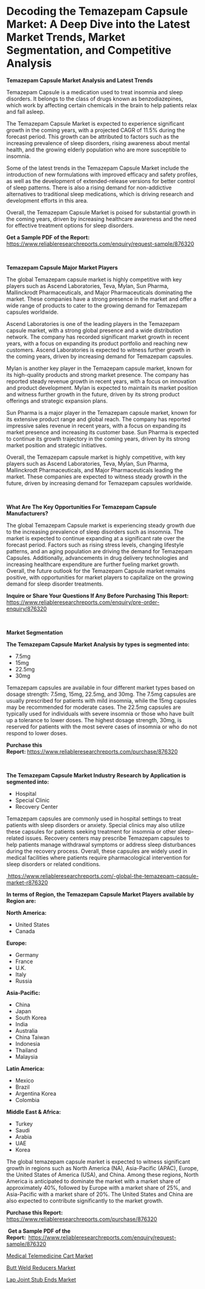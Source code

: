 <p><h1>Decoding the Temazepam Capsule Market: A Deep Dive into the Latest Market Trends, Market Segmentation, and Competitive Analysis</h1></p><p><strong>Temazepam Capsule Market Analysis and Latest Trends</strong></p>
<p><p>Temazepam Capsule is a medication used to treat insomnia and sleep disorders. It belongs to the class of drugs known as benzodiazepines, which work by affecting certain chemicals in the brain to help patients relax and fall asleep.</p><p>The Temazepam Capsule Market is expected to experience significant growth in the coming years, with a projected CAGR of 11.5% during the forecast period. This growth can be attributed to factors such as the increasing prevalence of sleep disorders, rising awareness about mental health, and the growing elderly population who are more susceptible to insomnia.</p><p>Some of the latest trends in the Temazepam Capsule Market include the introduction of new formulations with improved efficacy and safety profiles, as well as the development of extended-release versions for better control of sleep patterns. There is also a rising demand for non-addictive alternatives to traditional sleep medications, which is driving research and development efforts in this area.</p><p>Overall, the Temazepam Capsule Market is poised for substantial growth in the coming years, driven by increasing healthcare awareness and the need for effective treatment options for sleep disorders.</p></p>
<p><strong>Get a Sample PDF of the Report:&nbsp;</strong> <a href="https://www.reliableresearchreports.com/enquiry/request-sample/876320">https://www.reliableresearchreports.com/enquiry/request-sample/876320</a></p>
<p>&nbsp;</p>
<p><strong>Temazepam Capsule Major Market Players</strong></p>
<p><p>The global Temazepam capsule market is highly competitive with key players such as Ascend Laboratories, Teva, Mylan, Sun Pharma, Mallinckrodt Pharmaceuticals, and Major Pharmaceuticals dominating the market. These companies have a strong presence in the market and offer a wide range of products to cater to the growing demand for Temazepam capsules worldwide.</p><p>Ascend Laboratories is one of the leading players in the Temazepam capsule market, with a strong global presence and a wide distribution network. The company has recorded significant market growth in recent years, with a focus on expanding its product portfolio and reaching new customers. Ascend Laboratories is expected to witness further growth in the coming years, driven by increasing demand for Temazepam capsules.</p><p>Mylan is another key player in the Temazepam capsule market, known for its high-quality products and strong market presence. The company has reported steady revenue growth in recent years, with a focus on innovation and product development. Mylan is expected to maintain its market position and witness further growth in the future, driven by its strong product offerings and strategic expansion plans.</p><p>Sun Pharma is a major player in the Temazepam capsule market, known for its extensive product range and global reach. The company has reported impressive sales revenue in recent years, with a focus on expanding its market presence and increasing its customer base. Sun Pharma is expected to continue its growth trajectory in the coming years, driven by its strong market position and strategic initiatives.</p><p>Overall, the Temazepam capsule market is highly competitive, with key players such as Ascend Laboratories, Teva, Mylan, Sun Pharma, Mallinckrodt Pharmaceuticals, and Major Pharmaceuticals leading the market. These companies are expected to witness steady growth in the future, driven by increasing demand for Temazepam capsules worldwide.</p></p>
<p>&nbsp;</p>
<p><strong>What Are The Key Opportunities For Temazepam Capsule Manufacturers?</strong></p>
<p><p>The global Temazepam Capsule market is experiencing steady growth due to the increasing prevalence of sleep disorders such as insomnia. The market is expected to continue expanding at a significant rate over the forecast period. Factors such as rising stress levels, changing lifestyle patterns, and an aging population are driving the demand for Temazepam Capsules. Additionally, advancements in drug delivery technologies and increasing healthcare expenditure are further fueling market growth. Overall, the future outlook for the Temazepam Capsule market remains positive, with opportunities for market players to capitalize on the growing demand for sleep disorder treatments.</p></p>
<p><strong>Inquire or Share Your Questions If Any Before Purchasing This Report:</strong> <a href="https://www.reliableresearchreports.com/enquiry/pre-order-enquiry/876320">https://www.reliableresearchreports.com/enquiry/pre-order-enquiry/876320</a></p>
<p>&nbsp;</p>
<p><strong>Market Segmentation</strong></p>
<p><strong>The Temazepam Capsule Market Analysis by types is segmented into:</strong></p>
<p><ul><li>7.5mg</li><li>15mg</li><li>22.5mg</li><li>30mg</li></ul></p>
<p><p>Temazepam capsules are available in four different market types based on dosage strength: 7.5mg, 15mg, 22.5mg, and 30mg. The 7.5mg capsules are usually prescribed for patients with mild insomnia, while the 15mg capsules may be recommended for moderate cases. The 22.5mg capsules are typically used for individuals with severe insomnia or those who have built up a tolerance to lower doses. The highest dosage strength, 30mg, is reserved for patients with the most severe cases of insomnia or who do not respond to lower doses.</p></p>
<p><strong>Purchase this Report:&nbsp;</strong><a href="https://www.reliableresearchreports.com/purchase/876320">https://www.reliableresearchreports.com/purchase/876320</a></p>
<p>&nbsp;</p>
<p><strong>The Temazepam Capsule Market Industry Research by Application is segmented into:</strong></p>
<p><ul><li>Hospital</li><li>Special Clinic</li><li>Recovery Center</li></ul></p>
<p><p>Temazepam capsules are commonly used in hospital settings to treat patients with sleep disorders or anxiety. Special clinics may also utilize these capsules for patients seeking treatment for insomnia or other sleep-related issues. Recovery centers may prescribe Temazepam capsules to help patients manage withdrawal symptoms or address sleep disturbances during the recovery process. Overall, these capsules are widely used in medical facilities where patients require pharmacological intervention for sleep disorders or related conditions.</p></p>
<p><a href="https://www.reliableresearchreports.com/-global-the-temazepam-capsule-market-r876320">&nbsp;https://www.reliableresearchreports.com/-global-the-temazepam-capsule-market-r876320</a></p>
<p><strong>In terms of Region, the Temazepam Capsule Market Players available by Region are:</strong></p>
<p>
    <p> <strong> North America: </strong>
        <ul>
            <li>United States</li>
            <li>Canada</li>
        </ul>
        </p> 
    <p> <strong> Europe: </strong>
        <ul>
            <li>Germany</li>
            <li>France</li>
            <li>U.K.</li>
            <li>Italy</li>
            <li>Russia</li>
        </ul>
        </p> 
    <p> <strong> Asia-Pacific: </strong>
        <ul>
            <li>China</li>
            <li>Japan</li>
            <li>South Korea</li>
            <li>India</li>
            <li>Australia</li>
            <li>China Taiwan</li>
            <li>Indonesia</li>
            <li>Thailand</li>
            <li>Malaysia</li>
        </ul>
        </p> 
    <p> <strong> Latin America: </strong>
        <ul>
            <li>Mexico</li>
            <li>Brazil</li>
            <li>Argentina Korea</li>
            <li>Colombia</li>
        </ul>
        </p> 
    <p> <strong> Middle East & Africa: </strong>
        <ul>
            <li>Turkey</li>
            <li>Saudi</li>
            <li>Arabia</li>
            <li>UAE</li>
            <li>Korea</li>
        </ul>
    </p>
    </p>
<p><p>The global temazepam capsule market is expected to witness significant growth in regions such as North America (NA), Asia-Pacific (APAC), Europe, the United States of America (USA), and China. Among these regions, North America is anticipated to dominate the market with a market share of approximately 40%, followed by Europe with a market share of 25%, and Asia-Pacific with a market share of 20%. The United States and China are also expected to contribute significantly to the market growth.</p></p>
<p><strong>Purchase this Report: </strong><a href="https://www.reliableresearchreports.com/purchase/876320">https://www.reliableresearchreports.com/purchase/876320</a></p>
<p>&nbsp;<strong>Get a Sample PDF of the Report:&nbsp;&nbsp;</strong><a href="https://www.reliableresearchreports.com/enquiry/request-sample/876320">https://www.reliableresearchreports.com/enquiry/request-sample/876320</a></p>
<p><strong></strong></p>
<p><p><a href="https://view.publitas.com/reportprime-1/medical-telemedicine-cart-market-trends-and-market-analysis-forecasted-for-period-2024-2031/">Medical Telemedicine Cart Market</a></p><p><a href="https://www.linkedin.com/pulse/butt-weld-reducers-market-furnishes-information-share-trends-o4qte">Butt Weld Reducers Market</a></p><p><a href="https://www.linkedin.com/pulse/lap-joint-stub-ends-market-furnishes-information-share-xpaxe">Lap Joint Stub Ends Market</a></p></p>